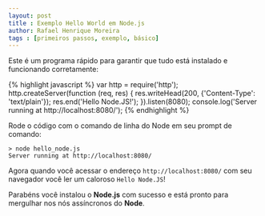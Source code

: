 ```yaml
---
layout: post
title : Exemplo Hello World em Node.js
author: Rafael Henrique Moreira
tags : [primeiros passos, exemplo, básico]
---
```

Este é um programa rápido para garantir que tudo está instalado e funcionando corretamente:

{% highlight javascript %}
var http = require('http');
http.createServer(function (req, res) {
  res.writeHead(200, {'Content-Type': 'text/plain'});
  res.end('Hello Node.JS!');
}).listen(8080);
console.log('Server running at http://localhost:8080/');
{% endhighlight %}

Rode o código com o comando de linha do Node em seu prompt de comando:

    > node hello_node.js
    Server running at http://localhost:8080/

Agora quando você acessar o endereço <code>http://localhost:8080/</code> com seu navegador você ler um caloroso <code>Hello Node.JS</code>!

Parabéns você instalou o **Node.js** com sucesso e está pronto para mergulhar nos nós assíncronos do **Node**.